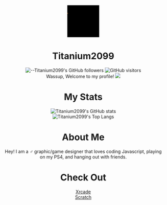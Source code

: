   <div align="center"><img src="https://github.com/Titanium2099/Titanium2099/blob/main/Titanium.gif" width="100"/></div>

# <div align="center">Titanium2099</div>
<div align=center> 

![--Titanium2099's GitHub followers](https://img.shields.io/github/followers/Titanium2099?color=00bbbb&style=for-the-badge&logo=github&logoColor=fff) 
![GitHub visitors](https://visitor-badge-reloaded.herokuapp.com/badge?page_id=Titanium2099.visitor.badge.reloaded&color=00bbbb&style=for-the-badge&logo=github)
  <br>Wassup, Welcome to my profile! <img src="https://raw.githubusercontent.com/MartinHeinz/MartinHeinz/master/wave.gif" width="15px">
  # My Stats
![Titanium2099's GitHub stats](https://github-readme-stats.vercel.app/api?username=Titanium2099&show_icons=true)<br>
![Titanium2099's Top Langs](https://github-readme-stats.vercel.app/api/top-langs/?username=Titanium2099&layout=compact)
  # About Me
  Hey! I am a ♂ graphic/game designer that loves coding Javascript, playing on my PS4, and hanging out with friends.
# <div align="center">Check Out</div>
  [Xrcade](https://www.xrcade.xyz?ref=progit)
  <br>
  [Scratch](https://www.scratch.mit.edu/users/Titanium01)
  
</div>

